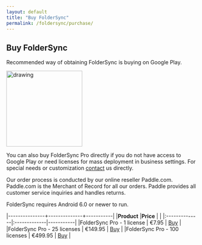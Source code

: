 ```yaml
---
layout: default
title: "Buy FolderSync"
permalink: /foldersync/purchase/
---
```


## Buy FolderSync

Recommended way of obtaining FolderSync is buying on Google Play.

<a href="https://play.google.com/store/apps/details?id=dk.tacit.android.foldersync.full"><img src="../../assets/img/android_app_on_play_logo_large.png" alt="drawing" style="width:200px;"/></a>


You can also buy FolderSync Pro directly if you do not have access to Google Play or need licenses for mass deployment in business settings. For special needs or customization [contact](/contact) us directly.

Our order process is conducted by our online reseller Paddle.com. Paddle.com is the Merchant of Record for all our orders. Paddle provides all customer service inquiries and handles returns.

FolderSync requires Android 6.0 or newer to run.
    
|---------------+--------------+-----------|
|**Product**        |**Price**         |           |
|:--------------|:-------------|-----------|
|FolderSync Pro -   1 license  |    €7.95 | <a href="#!" class="paddle_button" data-product="529456">Buy</a> |
|FolderSync Pro -  25 licenses |  €149.95 | <a href="#!" class="paddle_button" data-product="529458">Buy</a> |
|FolderSync Pro - 100 licenses |  €499.95 | <a href="#!" class="paddle_button" data-product="529459">Buy</a> |
